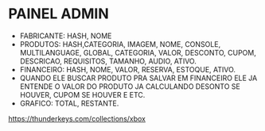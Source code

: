 # PAINEL ADMIN

- FABRICANTE: HASH, NOME
- PRODUTOS: HASH,CATEGORIA, IMAGEM, NOME, CONSOLE, MULTILANGUAGE, GLOBAL, CATEGORIA, VALOR, DESCONTO, CUPOM, DESCRICAO, REQUISITOS, TAMANHO, AUDIO, ATIVO.
- FINANCEIRO: HASH, NOME, VALOR, RESERVA, ESTOQUE, ATIVO.
- QUANDO ELE BUSCAR PRODUTO PRA SALVAR EM FINANCEIRO ELE JA ENTENDE O VALOR DO PRODUTO 
JA CALCULANDO DESONTO SE HOUVER, CUPOM SE HOUVER E ETC.
- GRAFICO: TOTAL, RESTANTE.


https://thunderkeys.com/collections/xbox